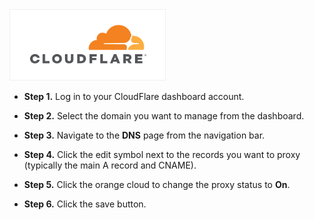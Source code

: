 <img src="/kb-images/cloudflare/cloudflare-logo.png" alt="CloudFlare Logo" width="250"/>

* **Step 1.** Log in to your CloudFlare dashboard account.

* **Step 2.** Select the domain you want to manage from the dashboard.

* **Step 3.** Navigate to the **DNS** page from the navigation bar.

* **Step 4.** Click the edit symbol next to the records you want to proxy (typically the main A record and CNAME).

* **Step 5.** Click the orange cloud to change the proxy status to **On**.

* **Step 6.** Click the save button.
